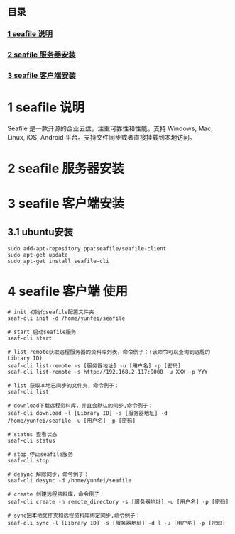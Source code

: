 <h2>目录</h2>

<h3><a href="#title1">1 seafile 说明</a></h3>
<h3><a href="#title2">2 seafile 服务器安装 </a></h3>
<h3><a href="#title3">3 seafile 客户端安装 </a></h3>

<h1 id="title1">1 seafile 说明 </h1>

Seafile 是一款开源的企业云盘，注重可靠性和性能。支持 Windows, Mac, Linux, iOS, Android 平台。支持文件同步或者直接挂载到本地访问。

<h1 id="title2">2 seafile 服务器安装 </h1>

<h1 id="title3">3 seafile 客户端安装 </h1>
<h2 id="title3.1">3.1 ubuntu安装</h2>

```
sudo add-apt-repository ppa:seafile/seafile-client
sudo apt-get update
sudo apt-get install seafile-cli
```
<h1 id="title4">4 seafile 客户端 使用 </h1>

```
# init 初始化seafile配置文件夹
seaf-cli init -d /home/yunfei/seafile

# start 启动seafile服务
seaf-cli start

# list-remote获取远程服务器的资料库列表，命令例子：(该命令可以查询到远程的Library ID)
seaf-cli list-remote -s [服务器地址] -u [用户名] -p [密码]
seaf-cli list-remote -s http://192.168.2.117:9000 -u XXX -p YYY

# list 获取本地已同步的文件夹，命令例子：
seaf-cli list

# download下载远程资料库，并且会默认的同步,命令例子：
seaf-cli download -l [Library ID] -s [服务器地址] -d /home/yunfei/seafile -u [用户名] -p [密码]

# status 查看状态
seaf-cli status

# stop 停止seafile服务
seaf-cli stop

# desync 解除同步，命令例子：
seaf-cli desync -d /home/yunfei/seafile

# create 创建远程资料库，命令例子：
seaf-cli create -n remote_directory -s [服务器地址] -u [用户名] -p [密码]

# sync把本地文件夹和远程资料库绑定同步,命令例子：
seaf-cli sync -l [Library ID] -s [服务器地址] -d l -u [用户名] -p [密码]

```


<!--stackedit_data:
eyJoaXN0b3J5IjpbMjEwMTQzOTcwMSwtMTM2MjQzODE1NF19
-->